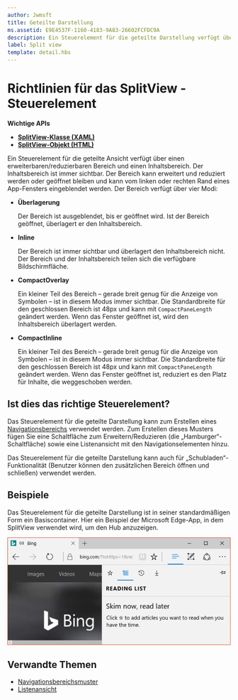 ```yaml
---
author: Jwmsft
title: Geteilte Darstellung
ms.assetid: E9E4537F-1160-4183-9A83-26602FCFDC9A
description: Ein Steuerelement für die geteilte Darstellung verfügt über einen erweiterbaren/reduzierbaren Bereich und einen Inhaltsbereich.
label: Split view
template: detail.hbs
---
```


# Richtlinien für das SplitView -Steuerelement



**Wichtige APIs**

-   [**SplitView-Klasse (XAML)**](https://msdn.microsoft.com/library/windows/apps/dn864360)
-   [**SplitView-Objekt (HTML)**](https://msdn.microsoft.com/library/windows/apps/dn919970)

Ein Steuerelement für die geteilte Ansicht verfügt über einen erweiterbaren/reduzierbaren Bereich und einen Inhaltsbereich. Der Inhaltsbereich ist immer sichtbar. Der Bereich kann erweitert und reduziert werden oder geöffnet bleiben und kann vom linken oder rechten Rand eines App-Fensters eingeblendet werden. Der Bereich verfügt über vier Modi:

-   **Überlagerung**

    Der Bereich ist ausgeblendet, bis er geöffnet wird. Ist der Bereich geöffnet, überlagert er den Inhaltsbereich.

-   **Inline**

    Der Bereich ist immer sichtbar und überlagert den Inhaltsbereich nicht. Der Bereich und der Inhaltsbereich teilen sich die verfügbare Bildschirmfläche.

-   **CompactOverlay**

    Ein kleiner Teil des Bereich – gerade breit genug für die Anzeige von Symbolen – ist in diesem Modus immer sichtbar. Die Standardbreite für den geschlossen Bereich ist 48px und kann mit `CompactPaneLength` geändert werden. Wenn das Fenster geöffnet ist, wird den Inhaltsbereich überlagert werden.

-   **CompactInline**

    Ein kleiner Teil des Bereich – gerade breit genug für die Anzeige von Symbolen – ist in diesem Modus immer sichtbar. Die Standardbreite für den geschlossen Bereich ist 48px und kann mit `CompactPaneLength` geändert werden. Wenn das Fenster geöffnet ist, reduziert es den Platz für Inhalte, die weggeschoben werden.

## <span id="Is_this_the_right_control_"></span><span id="is_this_the_right_control_"></span><span id="IS_THIS_THE_RIGHT_CONTROL_"></span>Ist dies das richtige Steuerelement?

Das Steuerelement für die geteilte Darstellung kann zum Erstellen eines [Navigationsbereichs](nav-pane.md) verwendet werden. Zum Erstellen dieses Musters fügen Sie eine Schaltfläche zum Erweitern/Reduzieren (die „Hamburger“-Schaltfläche) sowie eine Listenansicht mit den Navigationselementen hinzu.

Das Steuerelement für die geteilte Darstellung kann auch für „Schubladen“-Funktionalität (Benutzer können den zusätzlichen Bereich öffnen und schließen) verwendet werden.

## <span id="Examples"></span><span id="examples"></span><span id="EXAMPLES"></span>Beispiele

Das Steuerelement für die geteilte Darstellung ist in seiner standardmäßigen Form ein Basiscontainer. Hier ein Beispiel der Microsoft Edge-App, in dem SplitView verwendet wird, um den Hub anzuzeigen.

![Beispiel für die geteilte Darstellung mit Microsoft Edge](images/split_view_Edge.png)



## <span id="related_topics"></span>Verwandte Themen


* [Navigationsbereichsmuster](nav-pane.md)
* [Listenansicht](lists.md)
 

 


<!--HONumber=May16_HO2-->


